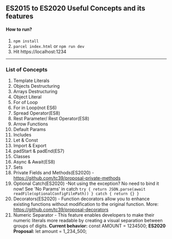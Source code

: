 ## ES2015 to ES2020 Useful Concepts and its features

#### How to run?

1. `npm install`
2. `parcel index.html` or `npm run dev` 
3.  Hit https://localhost:1234

___

### List of Concepts

1. Template Literals
2. Objects Destructuring
3. Arrays Destructuring
4. Object Literal
5. For of Loop
6. For in Loop(not ES6)
7. Spread Operator(ES8)
8. Rest Parameter/ Rest Operator(ES8)
9. Arrow Functions
10. Default Params
11. Includes
12. Let & Const
13. Import & Export
14. padStart & padEnd(ES7)
15. Classes
16. Async & Await(ES8)
17. Sets
18. Private Fields and Methods(ES2020) - https://github.com/tc39/proposal-private-methods
19. Optional Catch(ES2020)
    -Not using the exception? No need to bind it now! See 'No Params' in catch
    `try {
  return JSON.parse(await readFile(optionalConfigFilePath))
} catch {
  return {}
}`
20. Decorators(ES2020) - Function decorators allow you to enhance existing functions without modification to the original function.
More: https://github.com/tc39/proposal-decorators
21. Numeric Separator - This feature enables developers to make their numeric literals more readable by creating a visual separation between groups of digits.
    **Current behavior:** const AMOUNT = 1234500;
    **ES2020 Proposal:** let amount = 1_234_500; 

